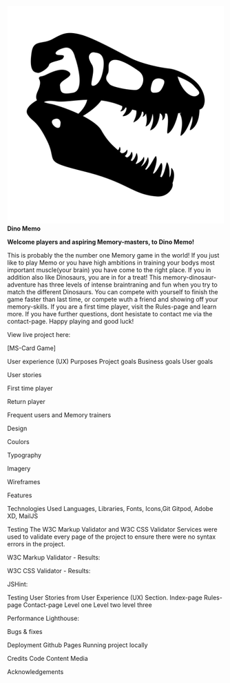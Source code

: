 #

![Dino Memo logo](https://github.com/SebastianTirsen/MS2-Card-Game/blob/main/assets/images/logo.png) **Dino Memo**

**Welcome players and aspiring Memory-masters, to Dino Memo!**

This is probably the the number one Memory game in the world! If you just like to play Memo or you have high ambitions in training your bodys most important muscle(your brain) you have come to the right place. If you in addition also like Dinosaurs, you are in for a treat! This memory-dinosaur-adventure has three levels of intense braintraning and fun when you try to match the different Dinosaurs. You can compete with yourself to finish the game faster than last time, or compete wuth a friend and showing off your memory-skills. If you are a first time player, visit the Rules-page and learn more. If you have further questions, dont hesistate to contact me via the contact-page. Happy playing and good luck!

View live project here:

[MS-Card Game]

User experience (UX)
Purposes
Project goals
Business goals
User goals

User stories

First time player

Return player

Frequent users and Memory trainers

Design

Coulors

Typography

Imagery

Wireframes

Features

Technologies Used
Languages, Libraries, Fonts, Icons,Git Gitpod, Adobe XD, MailJS

Testing
The W3C Markup Validator and W3C CSS Validator Services were used to validate every page of the project to ensure there were no syntax errors in the project.

W3C Markup Validator - Results:

W3C CSS Validator - Results:

JSHint:

Testing User Stories from User Experience (UX) Section.
Index-page
Rules-page
Contact-page
Level one
Level two
level three

Performance
Lighthouse:

Bugs & fixes

Deployment
Github Pages
Running project locally

Credits
Code
Content
Media

Acknowledgements


